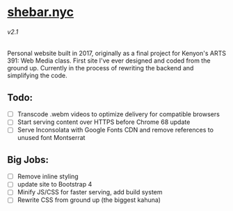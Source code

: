 # [shebar.nyc](http://shebar.nyc)
###### v2.1
Personal website built in 2017, originally as a final project for Kenyon's ARTS 391: Web Media class. First site I've ever designed and coded from the ground up. Currently in the process of rewriting the backend and simplifying the code.

## Todo:
- [ ] Transcode .webm videos to optimize delivery for compatible browsers
- [ ] Start serving content over HTTPS before Chrome 68 update
- [ ] Serve Inconsolata with Google Fonts CDN and remove references to unused font Montserrat

## Big Jobs:
- [ ] Remove inline styling
- [ ] update site to Bootstrap 4
- [ ] Minify JS/CSS for faster serving, add build system
- [ ] Rewrite CSS from ground up (the biggest kahuna)
